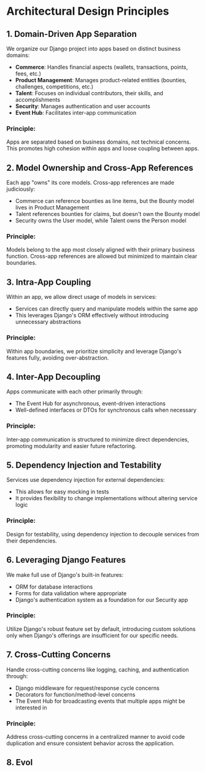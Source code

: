 # Architectural Design Principles

## 1. Domain-Driven App Separation

We organize our Django project into apps based on distinct business domains:

- **Commerce**: Handles financial aspects (wallets, transactions, points, fees, etc.)
- **Product Management**: Manages product-related entities (bounties, challenges, competitions, etc.)
- **Talent**: Focuses on individual contributors, their skills, and accomplishments
- **Security**: Manages authentication and user accounts
- **Event Hub**: Facilitates inter-app communication

### Principle: 
Apps are separated based on business domains, not technical concerns. This promotes high cohesion within apps and loose coupling between apps.

## 2. Model Ownership and Cross-App References

Each app "owns" its core models. Cross-app references are made judiciously:

- Commerce can reference bounties as line items, but the Bounty model lives in Product Management
- Talent references bounties for claims, but doesn't own the Bounty model
- Security owns the User model, while Talent owns the Person model

### Principle: 
Models belong to the app most closely aligned with their primary business function. Cross-app references are allowed but minimized to maintain clear boundaries.

## 3. Intra-App Coupling

Within an app, we allow direct usage of models in services:

- Services can directly query and manipulate models within the same app
- This leverages Django's ORM effectively without introducing unnecessary abstractions

### Principle: 
Within app boundaries, we prioritize simplicity and leverage Django's features fully, avoiding over-abstraction.

## 4. Inter-App Decoupling

Apps communicate with each other primarily through:

- The Event Hub for asynchronous, event-driven interactions
- Well-defined interfaces or DTOs for synchronous calls when necessary

### Principle: 
Inter-app communication is structured to minimize direct dependencies, promoting modularity and easier future refactoring.

## 5. Dependency Injection and Testability

Services use dependency injection for external dependencies:

- This allows for easy mocking in tests
- It provides flexibility to change implementations without altering service logic

### Principle: 
Design for testability, using dependency injection to decouple services from their dependencies.

## 6. Leveraging Django Features

We make full use of Django's built-in features:

- ORM for database interactions
- Forms for data validation where appropriate
- Django's authentication system as a foundation for our Security app

### Principle: 
Utilize Django's robust feature set by default, introducing custom solutions only when Django's offerings are insufficient for our specific needs.

## 7. Cross-Cutting Concerns

Handle cross-cutting concerns like logging, caching, and authentication through:

- Django middleware for request/response cycle concerns
- Decorators for function/method-level concerns
- The Event Hub for broadcasting events that multiple apps might be interested in

### Principle: 
Address cross-cutting concerns in a centralized manner to avoid code duplication and ensure consistent behavior across the application.

## 8. Evol

